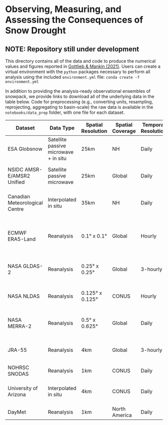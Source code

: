 # Observing, Measuring, and Assessing the Consequences of Snow Drought
## NOTE: Repository still under development

This directory contains all of the data and code to produce the numerical values and figures reported in [Gottlieb & Mankin (2021)](https://journals.ametsoc.org/view/journals/bams/aop/BAMS-D-20-0243.1/BAMS-D-20-0243.1.xml?tab_body=fulltext-display). Users can create a virtual environment with the `python` packages necessary to perform all analysis using the included `environment.yml` file:
`conda create -f environment.yml`

In addition to providing the analysis-ready observational ensembles of snowpack, we provide links to download all of the underlying data in the table below. Code for preprocessing (e.g., converting units, resampling, reprojecting, aggregating to basin-scale) the raw data is available in the `notebooks/data_prep` folder, with one file for each dataset.

| Dataset | Data Type | Spatial Resolution | Spatial Coverage | Temporal Resolution | Temporal Coverage | Where to Download | Download Method |
| ------- | --------- | ------------------ | ---------------- | ------------------- | ----------------- | ----------------- | --------------- |
| ESA Globsnow | Satellite passive microwave + in situ | 25km | NH | Daily | 1979-2018 | https://www.globsnow.info/swe/ | wget |
| NSIDC AMSR-E/AMSR2 Unified | Satellite passive microwave | 25km | Global | Daily | 2002-present | https://nsidc.org/data/ae\_dysno | wget (NASA Earthdata account required) | 
| Canadian Meteorological Centre | Interpolated in situ | 35km | NH | Daily | 1998-2019 | https://nsidc.org/data/NSIDC-0447/versions/1 | wget (NASA Earthdata account required) |
| ECMWF ERA5-Land | Reanalysis | 0.1° x 0.1° | Global | Hourly | 1979-present | https://cds.climate.copernicus.eu/cdsapp\#!/dataset/reanalysis-era5-land?tab=form | python script (Copernicus CDS account required) |
| NASA GLDAS-2 | Reanalysis | 0.25° x 0.25° | Global | 3-hourly | 2000-present | https://disc.gsfc.nasa.gov/datasets?keywords=GLDAS | wget (NASA Earthdata account required) |
| NASA NLDAS | Reanalysis | 0.125° x 0.125° | CONUS | Hourly | 1979-present  | https://disc.gsfc.nasa.gov/datasets?keywords=NLDAS | wget (NASA Earthdata account required) |
| NASA MERRA-2 | Reanalysis | 0.5° x 0.625° | Global | Daily | 1980-present | https://disc.gsfc.nasa.gov/datasets?project=MERRA-2 | wget (NASA Earthdata account required) |
| JRA-55 | Reanalysis | 4km | Global | 3-hourly | 1958-present | https://rda.ucar.edu/datasets/ds628.0/index.html\#!access | wget (UCAR RDA account required) |
| NOHRSC SNODAS | Reanalysis | 1km | CONUS | Daily | 2003-present | https://nsidc.org/data/g02158 | wget |
| University of Arizona | Interpolated in situ | 4km | CONUS | Daily | 1981-2017 | https://nsidc.org/data/nsidc-0719 | wget (NASA Earthdata account required) |
| DayMet | Reanalysis | 1km | North America | Daily | 1980-present | https://daymet.ornl.gov/getdata | wget |
